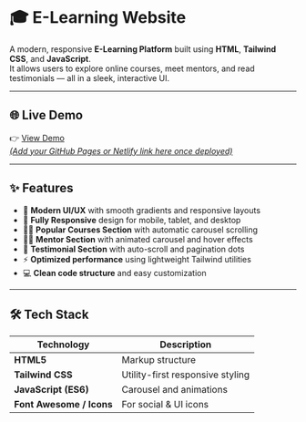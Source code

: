 # 🎓 E-Learning Website

A modern, responsive **E-Learning Platform** built using **HTML**, **Tailwind CSS**, and **JavaScript**.  
It allows users to explore online courses, meet mentors, and read testimonials — all in a sleek, interactive UI.

---

## 🌐 Live Demo
👉 [View Demo](#)  
*[(Add your GitHub Pages or Netlify link here once deployed)](https://e-learning-project.vercel.app/)*

---

## ✨ Features

- 🎨 **Modern UI/UX** with smooth gradients and responsive layouts  
- 📱 **Fully Responsive** design for mobile, tablet, and desktop  
- 🧑‍🏫 **Popular Courses Section** with automatic carousel scrolling  
- 👩‍💼 **Mentor Section** with animated carousel and hover effects  
- 💬 **Testimonial Section** with auto-scroll and pagination dots  
- ⚡ **Optimized performance** using lightweight Tailwind utilities  
- 💻 **Clean code structure** and easy customization  

---

## 🛠️ Tech Stack

| Technology | Description |
|-------------|-------------|
| **HTML5** | Markup structure |
| **Tailwind CSS** | Utility-first responsive styling |
| **JavaScript (ES6)** | Carousel and animations |
| **Font Awesome / Icons** | For social & UI icons |
